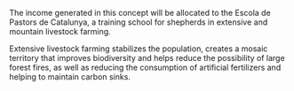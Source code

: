 The income generated in this concept will be allocated to the Escola de Pastors de Catalunya, a training school for shepherds in extensive and mountain livestock farming.

Extensive livestock farming stabilizes the population, creates a mosaic territory that improves biodiversity and helps reduce the possibility of large forest fires, as well as reducing the consumption of artificial fertilizers and helping to maintain carbon sinks.
